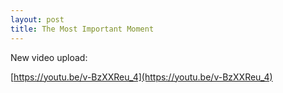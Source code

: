 ```yaml
---
layout: post
title: The Most Important Moment
---
```

New video upload:

[https://youtu.be/v-BzXXReu_4](https://youtu.be/v-BzXXReu_4)
